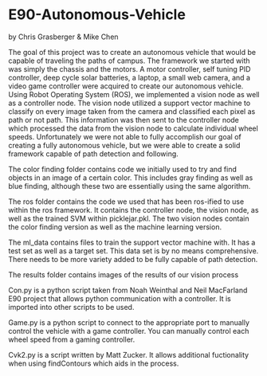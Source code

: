 # E90-Autonomous-Vehicle
by Chris Grasberger & Mike Chen

The goal of this project was to create an autonomous vehicle that would be capable of traveling the paths of campus. The framework we started with was simply the chassis and the motors. A motor controller, self tuning PID controller, deep cycle solar batteries, a laptop, a small web camera, and a video game controller were acquired to create our autonomous vehicle. Using Robot Operating System (ROS), we implemented a vision node as well as a controller node. The vision node utilized a support vector machine to classify on every image taken from the camera and classified each pixel as path or not path. This information was then sent to the controller node which processed the data from the vision node to calculate individual wheel speeds. Unfortunately we were not able to fully accomplish our goal of creating a fully autonomous vehicle, but we were able to create a solid framework capable of path detection and following.  

The color finding folder contains code we initially used to try and find objects
in an image of a certain color. This includes gray finding as well as blue finding, although these two are essentially using the same algorithm.

The ros folder contains the code we used that has been ros-ified to use within
the ros framework. It contains the controller node, the vision node, as well as
the trained SVM within picklejar.pkl. The two vision nodes contain the color
finding version as well as the machine learning version.

The ml_data contains files to train the support vector machine with. It has
a test set as well as a target set. This data set is by no means comprehensive.
There needs to be more variety added to be fully capable of path detection.

The results folder contains images of the results of our vision process

Con.py is a python script taken from Noah Weinthal and Neil MacFarland E90 project
that allows python communication with a controller. It is imported into other
scripts to be used.

Game.py is a python script to connect to the appropriate port to manually control
the vehicle with a game controller. You can manually control each wheel speed from a gaming controller.

Cvk2.py is a script written by Matt Zucker. It allows additional fuctionality
when using findContours which aids in the process.
